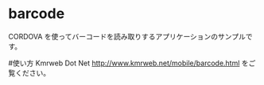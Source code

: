 # barcode
CORDOVA を使ってバーコードを読み取りするアプリケーションのサンプルです。

#使い方
Kmrweb Dot Net  http://www.kmrweb.net/mobile/barcode.html をご覧ください。
